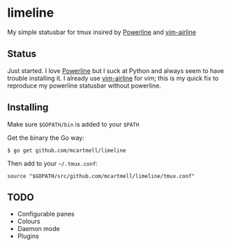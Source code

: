 # limeline

My simple statusbar for tmux insired by [Powerline](https://github.com/powerline/powerline) and [vim-airline](https://github.com/bling/vim-airline)

## Status

Just started. I love [Powerline](https://github.com/powerline/powerline) but I suck at Python and always seem to have
trouble installing it. I already use [vim-airline](https://github.com/bling/vim-airline) for vim; this is my quick fix
to reproduce my powerline statusbar without powerline.

## Installing

Make sure `$GOPATH/bin` is added to your `$PATH`

Get the binary the Go way:

```
$ go get github.com/mcartmell/limeline
```

Then add to your `~/.tmux.conf`:

```
source "$GOPATH/src/github.com/mcartmell/limeline/tmux.conf"
```

## TODO

* Configurable panes
* Colours
* Daemon mode
* Plugins

